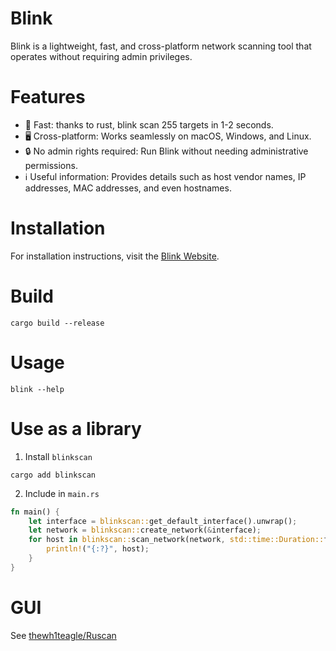 # Blink

Blink is a lightweight, fast, and cross-platform network scanning tool that operates without requiring admin privileges.

# Features

- 🚀 Fast: thanks to rust, blink scan 255 targets in 1-2 seconds.
- 🖥️ Cross-platform: Works seamlessly on macOS, Windows, and Linux.
- 🔒 No admin rights required: Run Blink without needing administrative permissions.
- ℹ️ Useful information: Provides details such as host vendor names, IP addresses, MAC addresses, and even hostnames.

# Installation

For installation instructions, visit the [Blink Website](https://thewh1teagle.github.io/blink/).

# Build

```console
cargo build --release
```

# Usage

```console
blink --help
```

# Use as a library

1. Install `blinkscan`

```console
cargo add blinkscan
```

2. Include in `main.rs`

```rust
fn main() {
    let interface = blinkscan::get_default_interface().unwrap();
    let network = blinkscan::create_network(&interface);
    for host in blinkscan::scan_network(network, std::time::Duration::from_secs(3)) {
        println!("{:?}", host);
    }
}
```

# GUI

See [thewh1teagle/Ruscan](https://github.com/thewh1teagle/Ruscan)
